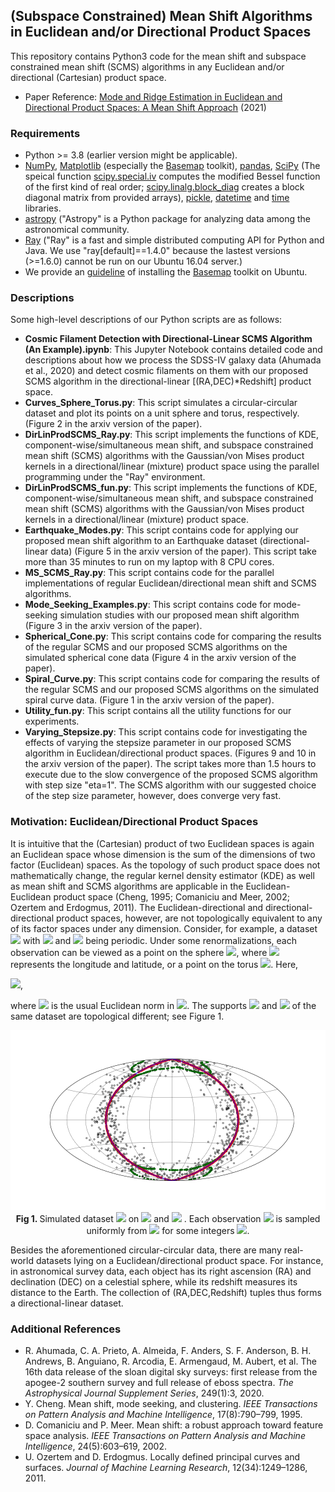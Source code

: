 ## (Subspace Constrained) Mean Shift Algorithms in Euclidean and/or Directional Product Spaces
This repository contains Python3 code for the mean shift and subspace constrained mean shift (SCMS) algorithms in any Euclidean and/or directional (Cartesian) product space.

- Paper Reference: [Mode and Ridge Estimation in Euclidean and Directional Product Spaces: A Mean Shift Approach]() (2021)

### Requirements

- Python >= 3.8 (earlier version might be applicable).
- [NumPy](http://www.numpy.org/), [Matplotlib](https://matplotlib.org/) (especially the [Basemap](https://matplotlib.org/basemap/) toolkit), [pandas](https://pandas.pydata.org/), [SciPy](https://www.scipy.org/) (The speical function [scipy.special.iv](https://docs.scipy.org/doc/scipy/reference/generated/scipy.special.iv.html#scipy.special.iv) computes the modified Bessel function of the first kind of real order; [scipy.linalg.block_diag](https://docs.scipy.org/doc/scipy/reference/generated/scipy.linalg.block_diag.html) creates a block diagonal matrix from provided arrays), [pickle](https://docs.python.org/3/library/pickle.html), [datetime](https://docs.python.org/3/library/datetime.html) and [time](https://docs.python.org/3/library/time.html) libraries.
- [astropy](https://www.astropy.org/) ("Astropy" is a Python package for analyzing data among the astronomical community.
- [Ray](https://ray.io/) ("Ray" is a fast and simple distributed computing API for Python and Java. We use "ray\[default\]==1.4.0" because the lastest versions (>=1.6.0) cannot be run on our Ubuntu 16.04 server.)
- We provide an [guideline](https://github.com/zhangyk8/DirMS/blob/main/Install_Basemap_Ubuntu.md) of installing the [Basemap](https://matplotlib.org/basemap/) toolkit on Ubuntu.

### Descriptions

Some high-level descriptions of our Python scripts are as follows:

- **Cosmic Filament Detection with Directional-Linear SCMS Algorithm (An Example).ipynb**: This Jupyter Notebook contains detailed code and descriptions about how we process the SDSS-IV galaxy data (Ahumada et al., 2020) and detect cosmic filaments on them with our proposed SCMS algorithm in the directional-linear \[(RA,DEC)*Redshift\] product space.
- **Curves_Sphere_Torus.py**: This script simulates a circular-circular dataset and plot its points on a unit sphere and torus, respectively. (Figure 2 in the arxiv version of the paper).
- **DirLinProdSCMS_Ray.py**: This script implements the functions of KDE, component-wise/simultaneous mean shift, and subspace constrained mean shift (SCMS) algorithms with the Gaussian/von Mises product kernels in a directional/linear (mixture) product space using the parallel programming under the "Ray" environment.
- **DirLinProdSCMS_fun.py**: This script implements the functions of KDE, component-wise/simultaneous mean shift, and subspace constrained mean shift (SCMS) algorithms with the Gaussian/von Mises product kernels in a directional/linear (mixture) product space.
- **Earthquake_Modes.py**: This script contains code for applying our proposed mean shift algorithm to an Earthquake dataset (directional-linear data) (Figure 5 in the arxiv version of the paper). This script take more than 35 minutes to run on my laptop with 8 CPU cores.
- **MS_SCMS_Ray.py**: This script contains code for the parallel implementations of regular Euclidean/directional mean shift and SCMS algorithms.
- **Mode_Seeking_Examples.py**: This script contains code for mode-seeking simulation studies with our proposed mean shift algorithm (Figure 3 in the arxiv version of the paper).
- **Spherical_Cone.py**: This script contains code for comparing the results of the regular SCMS and our proposed SCMS algorithms on the simulated spherical cone data (Figure 4 in the arxiv version of the paper).
- **Spiral_Curve.py**: This script contains code for comparing the results of the regular SCMS and our proposed SCMS algorithms on the simulated spiral curve data. (Figure 1 in the arxiv version of the paper).
- **Utility_fun.py**: This script contains all the utility functions for our experiments.
- **Varying_Stepsize.py**: This script contains code for investigating the effects of varying the stepsize parameter in our proposed SCMS algorithm in Euclidean/directional product spaces. (Figures 9 and 10 in the arxiv version of the paper). The script takes more than 1.5 hours to execute due to the slow convergence of the proposed SCMS algorithm with step size "eta=1". The SCMS algorithm with our suggested choice of the step size parameter, however, does converge very fast.

### Motivation: Euclidean/Directional Product Spaces

It is intuitive that the (Cartesian) product of two Euclidean spaces is again an Euclidean space whose dimension is the sum of the dimensions of two factor (Euclidean) spaces. As the topology of such product space does not mathematically change, the regular kernel density estimator (KDE) as well as mean shift and SCMS algorithms are applicable in the Euclidean-Euclidean product space (Cheng, 1995; Comaniciu and Meer, 2002; Ozertem and Erdogmus, 2011). The Euclidean-directional and directional-directional product spaces, however, are not topologically equivalent to any of its factor spaces under any dimension. Consider, for example, a dataset <img src="https://latex.codecogs.com/svg.latex?&space;\left\{(\theta_i,\phi_i\right\}_{i=1}^n"/> with <img src="https://latex.codecogs.com/svg.latex?&space;\theta_i"/> and <img src="https://latex.codecogs.com/svg.latex?\large&space;\phi_i"/> being periodic. Under some renormalizations, each observation can be viewed as a point on the sphere <img src="https://latex.codecogs.com/svg.latex?&space;\Omega_2"/>, where <img src="https://latex.codecogs.com/svg.latex?&space;(\phi_i,\theta_i)"/> represents the longitude and latitude, or a point on the torus <img src="https://latex.codecogs.com/svg.latex?&space;\Omega_1\times\Omega_1"/>. Here, 

<img src="https://latex.codecogs.com/svg.latex?\large&space;\Omega_q=\left\{\mathbf{x}\in\mathbb{R}^{q+1}:||\mathbf{x}||_2=1\right\}"/>,

where <img src="https://latex.codecogs.com/svg.latex?&space;||\cdot||_2"/> is the usual Euclidean norm in <img src="https://latex.codecogs.com/svg.latex?&space;\mathbb{R}^{q+1}"/>. The supports <img src="https://latex.codecogs.com/svg.latex?&space;\Omega_2"/> and <img src="https://latex.codecogs.com/svg.latex?&space;\Omega_1\times\Omega_1"/> of the same dataset are topological different; see Figure 1.

<p align="center">
<img src="https://github.com/zhangyk8/EuDirSCMS/blob/main/Figures/Output.png" style="zoom:60%" />
 <br><B>Fig 1. </B>Simulated dataset <img src="https://latex.codecogs.com/svg.latex?&space;\left\{(\theta_i,\phi_i\right\}_{i=1}^n"/> on <img src="https://latex.codecogs.com/svg.latex?&space;\Omega_2"/> and <img src="https://latex.codecogs.com/svg.latex?&space;\Omega_1\times\Omega_1"/> . Each observation <img src="https://latex.codecogs.com/svg.latex?&space;(\phi_i,\theta_i)"/> is sampled uniformly from <img src="https://latex.codecogs.com/svg.latex?&space;\left[2p_1\pi, 2(p_1+1)\pi\right)\times\{2p_2\pi\}"/> for some integers <img src="https://latex.codecogs.com/svg.latex?&space;p_1,p_2"/>.
 </p>

Besides the aforementioned circular-circular data, there are many real-world datasets lying on a Euclidean/directional product space. For instance, in astronomical survey data, each object has its right ascension (RA) and declination (DEC) on a celestial sphere, while its redshift measures its distance to the Earth. The collection of (RA,DEC,Redshift) tuples thus forms a directional-linear dataset.

 ### Additional References
 - R. Ahumada, C. A. Prieto, A. Almeida, F. Anders, S. F. Anderson, B. H. Andrews, B. Anguiano, R. Arcodia, E. Armengaud, M. Aubert, et al. The 16th data release of the sloan digital sky surveys: first release from the apogee-2 southern survey and full release of eboss spectra. _The Astrophysical Journal Supplement Series_, 249(1):3, 2020.
 - Y. Cheng. Mean shift, mode seeking, and clustering. _IEEE Transactions on Pattern Analysis and Machine Intelligence_, 17(8):790–799, 1995.
 - D. Comaniciu and P. Meer. Mean shift: a robust approach toward feature space analysis. _IEEE Transactions on Pattern Analysis and Machine Intelligence_, 24(5):603–619, 2002.
 - U. Ozertem and D. Erdogmus. Locally defined principal curves and surfaces. _Journal of Machine Learning Research_, 12(34):1249–1286, 2011.
